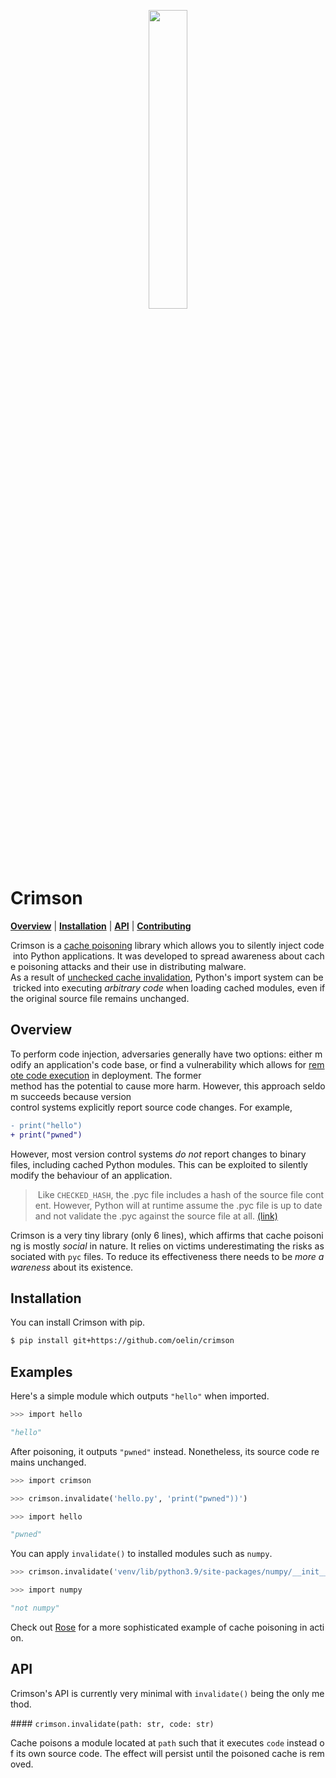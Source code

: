 <p align="center">
    <img src="https://github.com/oelin/crimson/blob/main/images/crimson.svg" width="35%">
</p>

# Crimson

[**Overview**](https://github.com/oelin/crimson#overview) | 
[**Installation**](https://github.com/oelin/crimson#installation) | 
[**API**](https://github.com/oelin/crimson#api) | 
[**Contributing**](https://github.com/oelin/crimson#contributing) 

Crimson is a [cache poisoning](https://en.wikipedia.org/wiki/Cache_poisoning) library which allows you to silently inject code into Python applications. It was developed to spread awareness about cache poisoning attacks and their use in distributing malware. As a result of [unchecked cache invalidation](https://docs.python.org/3.9/library/py_compile.html#py_compile.PycInvalidationMode.UNCHECKED_HASH), Python's import system can be tricked into executing *arbitrary code* when loading cached modules, even if the original source file remains unchanged.


## Overview 

To perform code injection, adversaries generally have two options: either modify an application's code base, or find a vulnerability which allows for [remote code execution](https://en.wikipedia.org/wiki/Remote_code_execution) in deployment. The former method has the potential to cause more harm. However, this approach seldom succeeds because version control systems explicitly report source code changes. For example, 

```diff 
- print("hello") 
+ print("pwned") 
``` 

However, most version control systems *do not* report changes to binary files, including cached Python modules. This can be exploited to silently modify the behaviour of an application. 

> Like `CHECKED_HASH`, the .pyc file includes a hash of the source file content. However, Python will at runtime assume the .pyc file is up to date and not validate the .pyc against the source file at all. [(link)](https://docs.python.org/3.9/library/py_compile.html#py_compile.PycInvalidationMode.UNCHECKED_HASH) 

Crimson is a very tiny library (only 6 lines), which affirms that cache poisoning is mostly *social* in nature. It relies on victims underestimating the risks associated with `pyc` files. To reduce its effectiveness there needs to be *more awareness* about its existence. 


## Installation 

You can install Crimson with pip.

```sh 
$ pip install git+https://github.com/oelin/crimson 
``` 


## Examples 

Here's a simple module which outputs `"hello"` when imported. 

```py 
>>> import hello 

"hello" 
``` 

After poisoning, it outputs `"pwned"` instead. Nonetheless, its source code remains unchanged. 

```py 
>>> import crimson 

>>> crimson.invalidate('hello.py', 'print("pwned"))') 
``` 

```py 
>>> import hello 

"pwned" 
``` 

You can apply `invalidate()` to installed modules such as `numpy`. 

```py 
>>> crimson.invalidate('venv/lib/python3.9/site-packages/numpy/__init__.py', 'print("not numpy")') 
``` 

```py 
>>> import numpy 

"not numpy" 
``` 

Check out [Rose](https://github.com/vxvvt/rose) for a more sophisticated example of cache poisoning in action. 


## API 

Crimson's API is currently very minimal with `invalidate()` being the only method. 

#### `crimson.invalidate(path: str, code: str)` 

Cache poisons a module located at `path` such that it executes `code` instead of its own source code. The effect will persist until the poisoned cache is removed.
